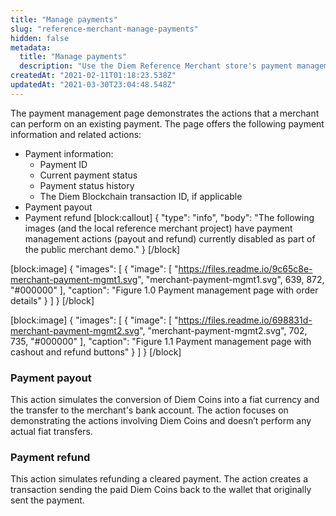 ```yaml
---
title: "Manage payments"
slug: "reference-merchant-manage-payments"
hidden: false
metadata: 
  title: "Manage payments"
  description: "Use the Diem Reference Merchant store's payment management page to simulate sending refunds and payouts to your bank account."
createdAt: "2021-02-11T01:18:23.538Z"
updatedAt: "2021-03-30T23:04:48.548Z"
---
```

The payment management page demonstrates the actions that a merchant can perform on an existing payment. The page offers the following payment information and related actions:


* Payment information:
  * Payment ID
  * Current payment status
  * Payment status history
  * The Diem Blockchain transaction ID, if applicable
* Payment payout
* Payment refund
[block:callout]
{
  "type": "info",
  "body": "The following images (and the local reference merchant project) have payment management actions (payout and refund) currently disabled as part of the public merchant demo."
}
[/block]

[block:image]
{
  "images": [
    {
      "image": [
        "https://files.readme.io/9c65c8e-merchant-payment-mgmt1.svg",
        "merchant-payment-mgmt1.svg",
        639,
        872,
        "#000000"
      ],
      "caption": "Figure 1.0 Payment management page with order details"
    }
  ]
}
[/block]

[block:image]
{
  "images": [
    {
      "image": [
        "https://files.readme.io/698831d-merchant-payment-mgmt2.svg",
        "merchant-payment-mgmt2.svg",
        702,
        735,
        "#000000"
      ],
      "caption": "Figure 1.1 Payment management page with cashout and refund buttons"
    }
  ]
}
[/block]
### Payment payout
This action simulates the conversion of Diem Coins into a fiat currency and the transfer to the merchant's bank account. The action focuses on demonstrating the actions involving Diem Coins and doesn’t perform any actual fiat transfers.

### Payment refund
This action simulates refunding a cleared payment. The action creates a transaction sending the paid Diem Coins back to the wallet that originally sent the payment.
